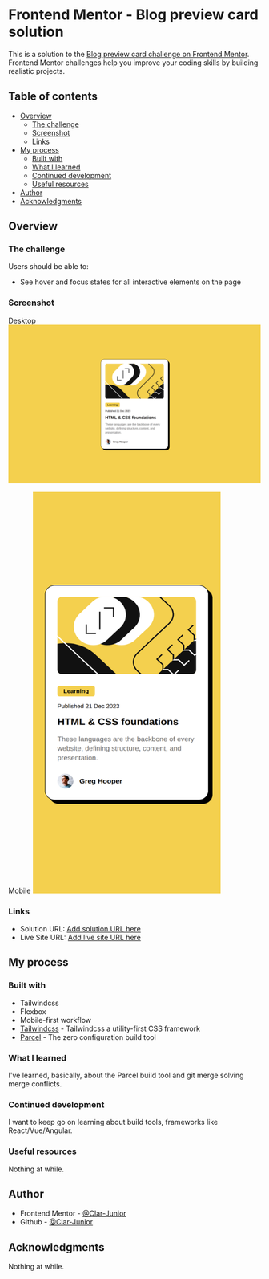 # Frontend Mentor - Blog preview card solution

This is a solution to the [Blog preview card challenge on Frontend Mentor](https://www.frontendmentor.io/challenges/blog-preview-card-ckPaj01IcS). Frontend Mentor challenges help you improve your coding skills by building realistic projects. 

## Table of contents

- [Overview](#overview)
  - [The challenge](#the-challenge)
  - [Screenshot](#screenshot)
  - [Links](#links)
- [My process](#my-process)
  - [Built with](#built-with)
  - [What I learned](#what-i-learned)
  - [Continued development](#continued-development)
  - [Useful resources](#useful-resources)
- [Author](#author)
- [Acknowledgments](#acknowledgments)

## Overview

### The challenge

Users should be able to:

- See hover and focus states for all interactive elements on the page

### Screenshot

Desktop
![Desktop](./preview/desktop.png)

Mobile
<img src="./preview/mobile.png" alt="Mobile" width="375" height="800">

### Links

- Solution URL: [Add solution URL here](https://your-solution-url.com)
- Live Site URL: [Add live site URL here](https://your-live-site-url.com)

## My process

### Built with

- Tailwindcss
- Flexbox
- Mobile-first workflow
- [Tailwindcss](https://tailwindcss.com/) - Tailwindcss a utility-first CSS framework
- [Parcel](https://parceljs.org/) - The zero configuration build tool

### What I learned

I've learned, basically, about the Parcel build tool and git merge solving merge conflicts.

### Continued development

I want to keep go on learning about build tools, frameworks like React/Vue/Angular.

### Useful resources

Nothing at while.

## Author

- Frontend Mentor - [@Clar-Junior](https://www.frontendmentor.io/profile/Clar-Junior)
- Github - [@Clar-Junior](https://github.com/Clar-Junior)

## Acknowledgments

Nothing at while.
